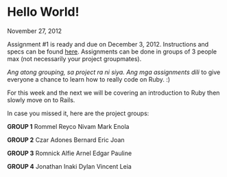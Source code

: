 Hello World!
============
November 27, 2012

Assignment #1 is ready and due on December 3, 2012. Instructions and specs can be found [here](http://ruby.clickinglabs.com/assignments/1).
Assignments can be done in groups of 3 people max (not necessarily your project groupmates).

*Ang atong grouping, sa project ra ni siya. Ang mga assignments dili* to give everyone a chance to learn how to really code on Ruby. :)

For this week and the next we will be covering an introduction to Ruby then slowly move on to Rails.

In case you missed it, here are the project groups:

**GROUP 1**
Rommel
Reyco
Nivam
Mark
Enola

**GROUP 2**
Czar
Adones
Bernard
Eric
Joan

**GROUP 3**
Romnick
Alfie
Arnel
Edgar
Pauline

**GROUP 4**
Jonathan
Inaki
Dylan
Vincent
Leia
